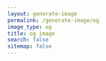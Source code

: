 ```yaml
---
layout: generate-image
permalink: /generate-image/og
image_type: og
title: og image
search: false
sitemap: false
---
```

